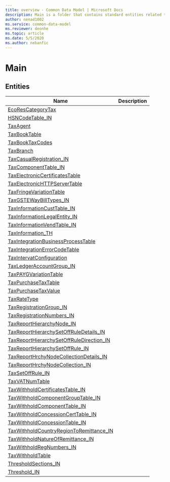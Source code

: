 ```yaml
---
title: overview - Common Data Model | Microsoft Docs
description: Main is a folder that contains standard entities related to the Common Data Model.
author: nenad1002
ms.service: common-data-model
ms.reviewer: deonhe
ms.topic: article
ms.date: 5/5/2020
ms.author: nebanfic
---
```


# Main


## Entities

|Name|Description|
|---|---|
|[EcoResCategoryTax](EcoResCategoryTax.md)||
|[HSNCodeTable_IN](HSNCodeTable_IN.md)||
|[TaxAgent](TaxAgent.md)||
|[TaxBookTable](TaxBookTable.md)||
|[TaxBookTaxCodes](TaxBookTaxCodes.md)||
|[TaxBranch](TaxBranch.md)||
|[TaxCasualRegistration_IN](TaxCasualRegistration_IN.md)||
|[TaxComponentTable_IN](TaxComponentTable_IN.md)||
|[TaxElectronicCertificatesTable](TaxElectronicCertificatesTable.md)||
|[TaxElectronicHTTPServerTable](TaxElectronicHTTPServerTable.md)||
|[TaxFringeVariationTable](TaxFringeVariationTable.md)||
|[TaxGSTEWayBillTypes_IN](TaxGSTEWayBillTypes_IN.md)||
|[TaxInformationCustTable_IN](TaxInformationCustTable_IN.md)||
|[TaxInformationLegalEntity_IN](TaxInformationLegalEntity_IN.md)||
|[TaxInformationVendTable_IN](TaxInformationVendTable_IN.md)||
|[TaxInformation_TH](TaxInformation_TH.md)||
|[TaxIntegrationBusinessProcessTable](TaxIntegrationBusinessProcessTable.md)||
|[TaxIntegrationErrorCodeTable](TaxIntegrationErrorCodeTable.md)||
|[TaxIntervatConfiguration](TaxIntervatConfiguration.md)||
|[TaxLedgerAccountGroup_IN](TaxLedgerAccountGroup_IN.md)||
|[TaxPAYGVariationTable](TaxPAYGVariationTable.md)||
|[TaxPurchaseTaxTable](TaxPurchaseTaxTable.md)||
|[TaxPurchaseTaxValue](TaxPurchaseTaxValue.md)||
|[TaxRateType](TaxRateType.md)||
|[TaxRegistrationGroup_IN](TaxRegistrationGroup_IN.md)||
|[TaxRegistrationNumbers_IN](TaxRegistrationNumbers_IN.md)||
|[TaxReportHierarchyNode_IN](TaxReportHierarchyNode_IN.md)||
|[TaxReportHierarchySetOffRuleDetails_IN](TaxReportHierarchySetOffRuleDetails_IN.md)||
|[TaxReportHierarchySetOffRuleDirection_IN](TaxReportHierarchySetOffRuleDirection_IN.md)||
|[TaxReportHierarchySetOffRule_IN](TaxReportHierarchySetOffRule_IN.md)||
|[TaxReportHrchyNodeCollectionDetails_IN](TaxReportHrchyNodeCollectionDetails_IN.md)||
|[TaxReportHrchyNodeCollection_IN](TaxReportHrchyNodeCollection_IN.md)||
|[TaxSetOffRule_IN](TaxSetOffRule_IN.md)||
|[TaxVATNumTable](TaxVATNumTable.md)||
|[TaxWithholdCertificatesTable_IN](TaxWithholdCertificatesTable_IN.md)||
|[TaxWithholdComponentGroupTable_IN](TaxWithholdComponentGroupTable_IN.md)||
|[TaxWithholdComponentTable_IN](TaxWithholdComponentTable_IN.md)||
|[TaxWithholdConcessionCertTable_IN](TaxWithholdConcessionCertTable_IN.md)||
|[TaxWithholdConcessionTable_IN](TaxWithholdConcessionTable_IN.md)||
|[TaxWithholdCountryRegionToRemittance_IN](TaxWithholdCountryRegionToRemittance_IN.md)||
|[TaxWithholdNatureOfRemittance_IN](TaxWithholdNatureOfRemittance_IN.md)||
|[TaxWithholdRegNumbers_IN](TaxWithholdRegNumbers_IN.md)||
|[TaxWithholdTable](TaxWithholdTable.md)||
|[ThresholdSections_IN](ThresholdSections_IN.md)||
|[Threshold_IN](Threshold_IN.md)||
